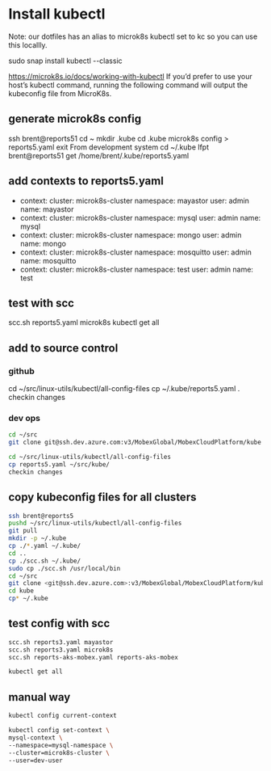 # Install kubectl

Note: our dotfiles has an alias to microk8s kubectl set to kc so you can use this locallly.

sudo snap install kubectl  --classic

<https://microk8s.io/docs/working-with-kubectl>
If you’d prefer to use your host’s kubectl command, running the following command will output the kubeconfig file from MicroK8s.

## generate microk8s config

ssh brent@reports51
cd ~
mkdir .kube
cd .kube
microk8s config > reports5.yaml
exit
From development system
cd ~/.kube
lfpt brent@reports51
get /home/brent/.kube/reports5.yaml

## add contexts to reports5.yaml

- context:
    cluster: microk8s-cluster
    namespace: mayastor
    user: admin
  name: mayastor
- context:
    cluster: microk8s-cluster
    namespace: mysql
    user: admin
  name: mysql
- context:
    cluster: microk8s-cluster
    namespace: mongo
    user: admin
  name: mongo
- context:
    cluster: microk8s-cluster
    namespace: mosquitto
    user: admin
  name: mosquitto
- context:
    cluster: microk8s-cluster
    namespace: test
    user: admin
  name: test

## test with scc

scc.sh reports5.yaml microk8s
kubectl get all

## add to source control

### github

cd ~/src/linux-utils/kubectl/all-config-files
cp ~/.kube/reports5.yaml .
checkin changes

### dev ops

```bash
cd ~/src
git clone git@ssh.dev.azure.com:v3/MobexGlobal/MobexCloudPlatform/kube

cd ~/src/linux-utils/kubectl/all-config-files
cp reports5.yaml ~/src/kube/
checkin changes

```

## copy kubeconfig files for all clusters

```bash
ssh brent@reports5
pushd ~/src/linux-utils/kubectl/all-config-files
git pull
mkdir -p ~/.kube
cp ./*.yaml ~/.kube/
cd ..
cp ./scc.sh ~/.kube/
sudo cp ./scc.sh /usr/local/bin
cd ~/src
git clone <git@ssh.dev.azure.com>:v3/MobexGlobal/MobexCloudPlatform/kube
cd kube
cp* ~/.kube
```

## test config with scc

```bash
scc.sh reports3.yaml mayastor
scc.sh reports3.yaml microk8s
scc.sh reports-aks-mobex.yaml reports-aks-mobex

kubectl get all

```

## manual way

```bash
kubectl config current-context

kubectl config set-context \
mysql-context \
--namespace=mysql-namespace \
--cluster=microk8s-cluster \
--user=dev-user
```
